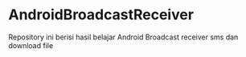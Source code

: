 # AndroidBroadcastReceiver
Repository ini berisi hasil belajar Android Broadcast receiver sms dan download file
